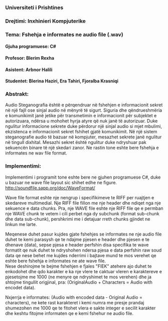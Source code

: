 
### Universiteti i Prishtines 

### Drejtimi: Inxhinieri Kompjuterike

### Tema: Fshehja e informates ne audio file (.wav)

#### Gjuha programuese: C#

#### Profesor: Blerim Rexha

#### Asistent: Arbnor Halili

#### Studentet: Blerina Haziri, Era Tahiri, Fjoralba Krasniqi


### Abstrakt:
Audio Steganografia është e përqendruar në fshehjen e informacionit sekret në një fajll ose sinjal audio në mënyrë të sigurt.
Siguria dhe qëndrueshmëria e komunikimit janë jetike për transmetimin e informacionit për subjektet e autorizuara, ndërsa u mohohet hyrja atyre që nuk janë të autorizuar.
Duke ngulitur informacione sekrete duke përdorur një sinjal audio si mjet mbulimi, ekzistenca e informacionit sekret fshihet gjatë komunikimit.
Në një sistem steganografie audio të bazuar në kompjuter, mesazhet sekrete janë ngulitur në tingull dixhital.
Mesazhi sekret është ngulitur duke ndryshuar pak sekuencën binare të një skedari zanor.
Ne rastin tone eshte bere fshehja e informates ne wav file format.

### Implementimi:
Implementimi i programit tone eshte bere ne gjuhen programuese C#, duke u bazuar ne wave file layout sic shihet edhe ne figure. <br/>
http://soundfile.sapp.org/doc/WaveFormat/

Wave file format eshte nje nengrup i specifikimeve te RIFF per ruajtjen e skedareve multimedial. Nje RIFF file fillon me nje header dhe ndiqet nga nje sekuence e data chunks.
Pra, nje WAVE file eshte nje RIFF file qe e permban nje WAVE chunk te vetem i cili perbet nga dy subchunk (format sub-chunk dhe data sub-chunk), pershkrimi me i detajuar rreth chunks  gjindet ne linkun me larte.

Meqenese duhet pasur kujdes gjate fshehjes se informates ne nje audio file duhet te kemi parasysh qe te ndajme pjesen e header dhe pjesen e te dhenave (data), sepse pjesa e header perfshin disa specifika te wave formatit qe nuk duhet te ndryshohen ndersa pjesa e data perfshin raw soud data qe nese behet me kujdes nderrimi i bajtave mund te mos verehet qe eshte bere fshehja e informates ne ate wave file. <br/>
Nese deshirojme te bejme fshehjen e fjales "FIEK" atehere ajo duhet te enkodohet dhe qdo karakter e ka nje vlere te caktuar vleren e karaktereve e pjesetojme me 1000 (ne menyre qe ndryshimet te mos verehen) dhe ja shtojme tingullit origjinal, pra: (OriginalAudio + Characters = Audio with encodet data).
<br/>

Nxjerrja e informates: (Audio with encoded data - Original Audio = characters), ne kete rast karakteret i kemi numra me presje prandaj shumezohen me 1000 qe te fitohet vlera e sakte integer e secilit karakter dhe keshtu fitojme informaten qe e kemi fshehur ne audio file.





